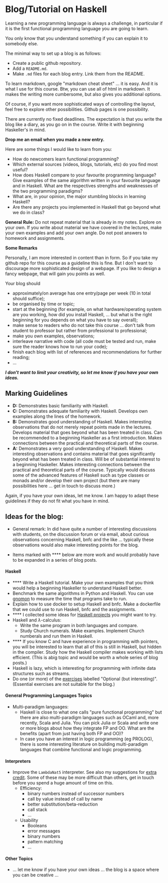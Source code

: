 # Blog/Tutorial on Haskell      

Learning a new programming language is always a challenge, in particular if it is the first functional programming language you are going to learn.

You only know that you understand something if you can explain it to somebody else.

The minimal way to set up a blog is as follows:

- Create a public github repository.
- Add a `README.md`.
- Make `.md` files for each blog entry. Link them from the README.

To learn markdown, google "markdown cheat sheet" ... it is easy. And it is what I use for this course. Btw, you can use all of html in markdown. It makes the writing more cumbersome, but also gives you additional options. 

Of course, if you want more sophisticated ways of controlling the layout, feel free to explore other possibilities. Github pages is one possibility.

There are currently no fixed deadlines. The expectation is that you write the blog like a diary, as you go on in the course. Write it with beginning Haskeller's in mind. 

**Drop me an email when you made a new entry.**

Here are some things I would like to learn from you:
- How do newcomers learn functional programming?
- Which external sources (videos, blogs, tutorials, etc) do you find most useful?
- How does Haskell compare to your favourite programming language? Give examples of the same algorithm written in your favourite language and in Haskell. What are the respectives strengths and weaknesses of the two programming paradigms?
- What are, in your opinion, the major stumbling blocks in learning Haskell?
- Are there any projects you implemented in Haskell that go beyond what we do in class?

**General Rule:** Do not repeat material that is already in my notes.  Explore on your own. If you write about material we have covered in the lectures, make your own examples and add your own angle. Do not post answers to homework and assignments.

**Some Remarks**

Personally, I am more interested in content than in form. So if you take my github repo for this course as a guideline this is fine. But I don't want to discourage more sophisticated design of a webpage. If you like to design a fancy webpage, that will gain you points as well.

Your blog should 
- approximately/on average has one entry/page per week (10 in total should suffice);
- be organised by time or topic;
- start at the beginning (for example, on what hardware/operating system are you working, how did you install Haskell, ... but what is the right beginning for you depends on what you have to say overall);
- make sense to readers who do not take this course ... don't talk from student to professor but rather from professional to professional;
- make you own examples, observations;
- interleave narrative with code (all code must be tested and run, make sure the reader knows how to run your code);
- finish each blog with list of references and recommendations for further reading;
- ...

***I don't want to limit your creativity, so let me know if you have your own ideas.***

## Marking Guidelines

- **D:** Demonstrates basic familiarity with Haskell.  
- **C:** Demonstrates adequate familiarity with Haskell. Develops own examples along the lines of the homework.
- **B:** Demonstrates good understanding of Haskell. Makes interesting observations that do not merely repeat points made in the lectures.  Develops material that goes beyond what has been treated in class. Can be recommended to a beginning Haskeller as a first introduction. Makes connections between the practical and theoretical parts of the course. 
- **A:** Demonstrates a very good understanding of Haskell. Makes interesting observations and contains material that goes significantly beyond what has been treated in class. Will be of substantial interest to a beginning Haskeller. Makes interesting connections between the practical and theoretical parts of the course. Typically would discuss some of the advanced features of Haskell such as type classes or monads and/or develop their own project (but there are many possibilities here ... get in touch to discuss more.)

Again, if you have your own ideas, let me know. I am happy to adapt these guidelines if they do not fit what you have in mind.

## Ideas for the blog:
- General remark: In did have quite a number of interesting discussions with students, on the discussion forum or via email, about curious observations concerning Haskell, bnfc and the like ... typically these observations would also make interesting points for the blog.

- Items marked with **** below are more work and would probably have to be expanded in a series of blog posts.

#### Haskell

- **** Write a Haskell tutorial. Make your own examples that you think would help a beginning Haskeller to understand Haskell better.
- Benchmark the same algorithms in Python and Haskell. You can use [gnomon](https://github.com/paypal/gnomon) to measure the time that programs take to run.
- Explain how to use docker to setup Haskell and bnfc. Make a dockerfile that we could use to run Haskell, bnfc and the assignments.
- **** I collected some ideas for [Haskell projects](haskell-projects.md) you might want to try.
- Haskell and $\lambda$-calculus: 
  - Write the same program in both languages and compare.
  - Study Church numerals. Make examples. Implement Church numberals and run them in Haskell.
- **** If you know C and have experience in programming with pointers, you will be interested to learn that all of this is still in Haskell, but hidden in the compiler. Study how the Haskell compiler makes working with lists efficient. (This is abig topic and would be worth a whole series of blog posts.)
- Haskell is lazy, which is interesting for programming with infinite data structures such as streams.
- Do one (or more) of the [exercises](https://hackmd.io/@alexhkurz/BJ23jmpIw) labelled "Optional (but interesting)". (Essential exercises are not suitable for the blog.)

#### General Programming Languages Topics

- Multi-paradigm languages:
  - Haskell is close to what one calls "pure functional programming" but there are also multi-paradigm languages such as OCaml and, more recently, Scala and Julia. You can pick Julia or Scala and write one or more blogs about how they integrate FP and OO. What are the benefits (apart from just having both FP and OO)?
  - In case you have an interest in logic programming (eg PROLOG), there is some interesting literature on building multi-paradigm languages that combine functional and logic programming. 

#### Interpreters

- Improve the `LambdaNat5` interpreter. See also my suggestions for [extra credit](extra-credit.md). Some of these may be more difficult than others, get in touch before you spend a huge amount of time on this.
  - Efficiency:
    - binary numbers instead of successor numbers
    - call by value instead of call by name
    - better substitution/beta-reduction
    - call stack
    - ...
  - Usability
    - Booleans
    - error messages
    - binary numbers
    - pattern matching
    - ...

#### Other Topics

- ... let me know if you have your own ideas ... the blog is a space where you can be creative ...
